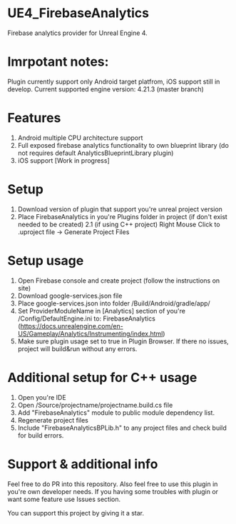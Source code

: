 # UE4_FirebaseAnalytics
Firebase analytics provider for Unreal Engine 4. 

# Imrpotant notes: 
Plugin currently support only Android target platfrom, iOS support still in develop.
Current supported engine version: 4.21.3 (master branch)

# Features
1. Android multiple CPU architecture support
2. Full exposed firebase analytics functionality to own blueprint library (do not requires default AnalyticsBlueprintLibrary plugin)
3. iOS support [Work in progress]

# Setup
1. Download version of plugin that support you're unreal project version
2. Place FirebaseAnalytics in you're Plugins folder in project (if don't exist needed to be created)
2.1 (if using C++ project) Right Mouse Click to .uproject file -> Generate Project Files 

# Setup usage
1. Open Firebase console and create project (follow the instructions on site)
2. Download google-services.json file
3. Place google-services.json into folder /Build/Android/gradle/app/ 
4. Set ProviderModuleName in [Analytics] section of you're /Config/DefaultEngine.ini to: FirebaseAnalytics 
  (https://docs.unrealengine.com/en-US/Gameplay/Analytics/Instrumenting/index.html)
5. Make sure plugin usage set to true in Plugin Browser. If there no issues, project will build&run without any errors. 

# Additional setup for C++ usage
1. Open you're IDE
2. Open /Source/projectname/projectname.build.cs file 
3. Add "FirebaseAnalytics" module to public module dependency list. 
4. Regenerate project files
5. Include "FirebaseAnalyticsBPLib.h" to any project files and check build for build errors. 

# Support & additional info
Feel free to do PR into this repository. Also feel free to use this plugin in you're own developer needs.
If you having some troubles with plugin or want some feature use Issues section.

You can support this project by giving it a star.
